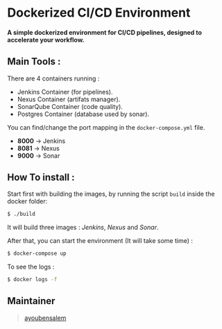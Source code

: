 # Dockerized CI/CD Environment

#### A simple dockerized environment for CI/CD pipelines, designed to accelerate your workflow.

## Main Tools :

There are 4 containers running :

  - Jenkins Container (for pipelines).
  - Nexus Container (artifats manager).
  - SonarQube Container (code quality).
  - Postgres Container (database used by sonar).

You can find/change the port mapping in the `docker-compose.yml` file.
  - **8000** -> Jenkins
  - **8081** -> Nexus
  - **9000** -> Sonar

## How To install :

Start first with building the images, by running the script `build` inside the docker folder:

```bash
$ ./build
```

It will build three images : *Jenkins*, *Nexus* and  *Sonar*.

After that, you can start the environment (It will take some time) :

```bash
$ docker-compose up
```

To see the logs :

```bash
$ docker logs -f
```

## Maintainer

> [ayoubensalem](https://www.github.com/ayoubensalem)
